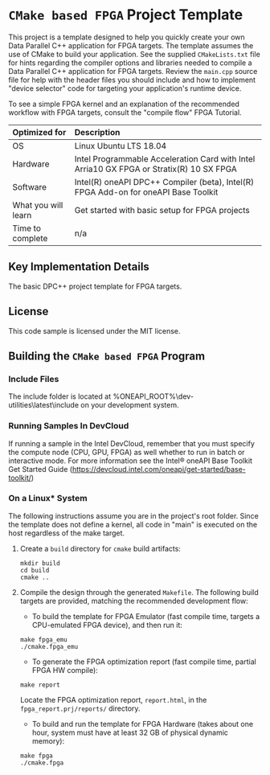 # `CMake based FPGA` Project Template

This project is a template designed to help you quickly create your own Data Parallel C++ application for FPGA targets. The template assumes the use of CMake to build your application. See the supplied `CMakeLists.txt` file for hints regarding the compiler options and libraries needed to compile a Data Parallel C++ application for FPGA targets. Review the `main.cpp` source file for help with the header files you should include and how to implement "device selector" code for targeting your application's runtime device.

To see a simple FPGA kernel and an explanation of the recommended workflow with FPGA targets, consult the "compile flow" FPGA Tutorial.

| Optimized for                     | Description
|:---                               |:---
| OS                                | Linux Ubuntu LTS 18.04
| Hardware                          | Intel Programmable Acceleration Card with Intel Arria10 GX FPGA or Stratix(R) 10 SX FPGA
| Software                          | Intel(R) oneAPI DPC++ Compiler (beta), Intel(R) FPGA Add-on for oneAPI Base Toolkit
| What you will learn               | Get started with basic setup for FPGA projects
| Time to complete                  | n/a

## Key Implementation Details
The basic DPC++ project template for FPGA targets.

## License
This code sample is licensed under the MIT license.

## Building the `CMake based FPGA` Program

### Include Files
The include folder is located at %ONEAPI_ROOT%\dev-utilities\latest\include on your development system.

### Running Samples In DevCloud
If running a sample in the Intel DevCloud, remember that you must specify the compute node (CPU, GPU, FPGA) as well whether to run in batch or interactive mode. For more information see the Intel® oneAPI Base Toolkit Get Started Guide (https://devcloud.intel.com/oneapi/get-started/base-toolkit/)

### On a Linux* System
The following instructions assume you are in the project's root folder. Since the template does not define a kernel, all code in "main" is executed on the host regardless of the make target.

1. Create a `build` directory for `cmake` build artifacts:

    ```
    mkdir build
    cd build
    cmake ..
    ```
2. Compile the design through the generated `Makefile`. The following build targets are provided, matching the recommended development flow:

   * To build the template for FPGA Emulator (fast compile time, targets a CPU-emulated FPGA device), and then run it:

    ```
    make fpga_emu
    ./cmake.fpga_emu
    ```

   * To generate the FPGA optimization report (fast compile time, partial FPGA HW compile):

    ```
    make report
    ```
    Locate the FPGA optimization report, `report.html`, in the `fpga_report.prj/reports/` directory.

   * To build and run the template for FPGA Hardware (takes about one hour, system must have at least 32 GB of physical dynamic memory):

    ```
    make fpga
    ./cmake.fpga
    ```
